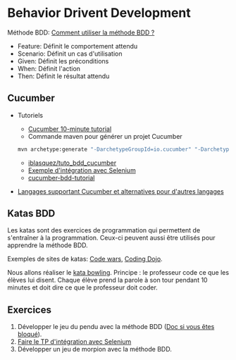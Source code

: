 # Behavior Drivent Development

Méthode BDD: [Comment utiliser la méthode BDD ?](https://www.all4test.fr/blog-du-testeur/projets-agiles-methode-bdd/)

- Feature: Définit le comportement attendu
- Scenario: Définit un cas d'utilisation
- Given: Définit les préconditions
- When: Définit l'action
- Then: Définit le résultat attendu

## Cucumber

- Tutoriels
    - [Cucumber 10-minute tutorial](https://cucumber.io/docs/guides/10-minute-tutorial/)
    - Commande maven pour générer un projet Cucumber

    ```sh
    mvn archetype:generate "-DarchetypeGroupId=io.cucumber" "-DarchetypeArtifactId=cucumber-archetype" "-DarchetypeVersion=7.20.1" "-DgroupId=hellocucumber" "-DartifactId=hellocucumber" "-Dpackage=hellocucumber" "-Dversion=1.0.0-SNAPSHOT" "-DinteractiveMode=false"
    ```

    - [iblasquez/tuto_bdd_cucumber](https://github.com/iblasquez/tuto_bdd_cucumber)
    - [Exemple d'intégration avec Selenium](https://proleed.academy/exercises/cucumber/cucumber-practice-exercises.php)
    - [cucumber-bdd-tutorial](https://www.softwaretestinghelp.com/cucumber-bdd-tutorial/)
- [Langages supportant Cucumber et alternatives pour d'autres langages](https://cucumber.io/docs/installation/)

## Katas BDD

Les katas sont des exercices de programmation qui permettent de s'entraîner à la programmation.
Ceux-ci peuvent aussi être utilisés pour apprendre la méthode BDD.

Exemples de sites de katas: [Code wars](https://www.codewars.com/), [Coding Dojo](https://codingdojo.org/kata/Bowling/).

Nous allons réaliser le [kata bowling](https://codingdojo.org/kata/Bowling/).
Principe : le professeur code ce que les élèves lui disent.
Chaque élève prend la parole à son tour pendant 10 minutes et doit dire ce que le professeur doit coder.

## Exercices

1. Développer le jeu du pendu avec la méthode BDD ([Doc si vous êtes bloqué](https://gayerie.dev/docs/testing/test_acceptation/cucumber.html)).
1. [Faire le TP d'intégration avec Selenium](https://proleed.academy/exercises/cucumber/cucumber-practice-exercises.php)
1. Développer un jeu de morpion avec la méthode BDD.

##
